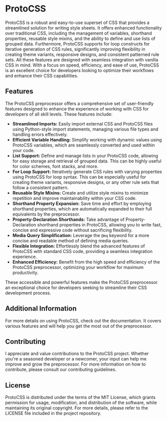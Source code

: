 # ProtoCSS
ProtoCSS is a robust and easy-to-use superset of CSS that provides a streamlined solution for writing style sheets. It offers enhanced functionality over traditional CSS, including the management of variables, shorthand properties, reusable style mixins, and the ability to define and use lists of grouped data. Furthermore, ProtoCSS supports for loop constructs for iterative generation of CSS rules, significantly improving flexibility in creating theme variants, responsive designs, and consistent patterned rule sets. All these features are designed with seamless integration with vanilla CSS in mind. With a focus on speed, efficiency, and ease of use, ProtoCSS is an excellent choice for developers looking to optimize their workflows and enhance their CSS capabilities.

## Features
The ProtoCSS preprocessor offers a comprehensive set of user-friendly features designed to enhance the experience of working with CSS for developers of all skill levels. These features include:

* **Streamlined Imports:** Easily import external CSS and ProtoCSS files using Python-style import statements, managing various file types and handling errors effectively.
* **Efficient Variable Handling:** Simplify working with dynamic values using ProtoCSS variables, which are seamlessly converted and used within your code.
* **List Support:** Define and manage lists in your ProtoCSS code, allowing for easy storage and retrieval of grouped data. This can be highly useful for color schemes, font stacks, and more.
* **For Loop Support:** Iteratively generate CSS rules with varying properties using ProtoCSS for loop syntax. This can be especially useful for creating theme variants, responsive designs, or any other rule sets that follow a consistent pattern.
* **Reusable Style Mixins:** Create and utilize style mixins to minimize repetition and improve maintainability within your CSS code.
* **Shorthand Property Expansion:** Save time and effort by employing shorthand properties, which are automatically expanded to their full equivalents by the preprocessor.
* **Property-Declaration Shorthands:** Take advantage of Property-Declaration shorthand properties in ProtoCSS, allowing you to write fast, concise and expressive code without sacrificing flexibility.
* **Media Query Simplification:** Leverage the `@mq` keyword for a more concise and readable method of defining media queries.
* **Flexible Integration:** Effortlessly blend the advanced features of ProtoCSS with standard CSS code, providing a seamless integration experience.
* **Enhanced Efficiency:** Benefit from the high speed and efficiency of the ProtoCSS preprocessor, optimizing your workflow for maximum productivity.

These accessible and powerful features make the ProtoCSS preprocessor an exceptional choice for developers seeking to streamline their CSS development process.

## Additional Information
For more details on using ProtoCSS, check out the documentation. It covers various features and will help you get the most out of the preprocessor.

## Contributing
I appreciate and value contributions to the ProtoCSS project. Whether you're a seasoned developer or a newcomer, your input can help me improve and grow the preprocessor. For more information on how to contribute, please consult our contributing guidelines.

## License
ProtoCSS is distributed under the terms of the MIT License, which grants permission for usage, modification, and distribution of the software, while maintaining its original copyright. For more details, please refer to the LICENSE file included in the project repository.
